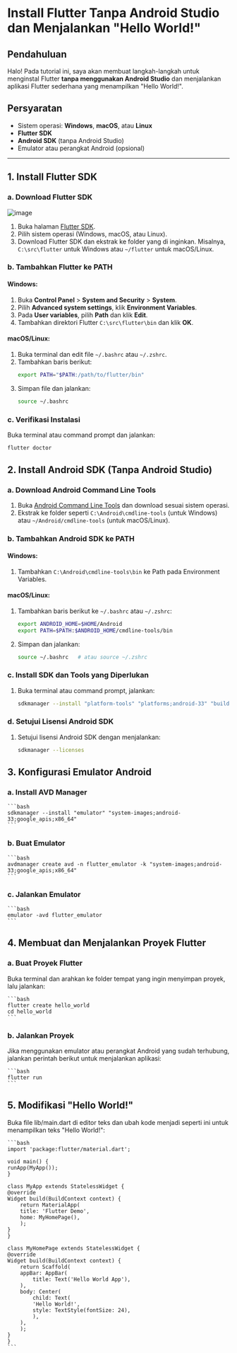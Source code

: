 # Install Flutter Tanpa Android Studio dan Menjalankan "Hello World!"

## Pendahuluan
Halo! Pada tutorial ini, saya akan membuat langkah-langkah untuk menginstal Flutter **tanpa menggunakan Android Studio** dan menjalankan aplikasi Flutter sederhana yang menampilkan "Hello World!".

## Persyaratan
- Sistem operasi: **Windows**, **macOS**, atau **Linux**
- **Flutter SDK**
- **Android SDK** (tanpa Android Studio)
- Emulator atau perangkat Android (opsional)

---

## 1. Install Flutter SDK

### a. Download Flutter SDK

![image](https://github.com/user-attachments/assets/08c759bb-ab55-4e99-9ca4-7e97abed9d7d)

1. Buka halaman [Flutter SDK](https://flutter.dev/docs/get-started/install).
2. Pilih sistem operasi (Windows, macOS, atau Linux).
3. Download Flutter SDK dan ekstrak ke folder yang di inginkan. Misalnya, `C:\src\flutter` untuk Windows atau `~/flutter` untuk macOS/Linux.

### b. Tambahkan Flutter ke PATH
#### Windows:
1. Buka **Control Panel** > **System and Security** > **System**.
2. Pilih **Advanced system settings**, klik **Environment Variables**.
3. Pada **User variables**, pilih **Path** dan klik **Edit**.
4. Tambahkan direktori Flutter `C:\src\flutter\bin` dan klik **OK**.

#### macOS/Linux:
1. Buka terminal dan edit file `~/.bashrc` atau `~/.zshrc`.
2. Tambahkan baris berikut:
    ```bash
    export PATH="$PATH:/path/to/flutter/bin"
    ```
3. Simpan file dan jalankan:
    ```bash
    source ~/.bashrc
    ```

### c. Verifikasi Instalasi
Buka terminal atau command prompt dan jalankan:
```bash
flutter doctor
```

## 2. Install Android SDK (Tanpa Android Studio)

### a. Download Android Command Line Tools
1. Buka [Android Command Line Tools](https://developer.android.com/studio#command-tools) dan download sesuai sistem operasi.
2. Ekstrak ke folder seperti `C:\Android\cmdline-tools` (untuk Windows) atau `~/Android/cmdline-tools` (untuk macOS/Linux).

### b. Tambahkan Android SDK ke PATH
#### Windows:
1. Tambahkan `C:\Android\cmdline-tools\bin` ke Path pada Environment Variables.

#### macOS/Linux:
1. Tambahkan baris berikut ke `~/.bashrc` atau `~/.zshrc`:
    ```bash
    export ANDROID_HOME=$HOME/Android
    export PATH=$PATH:$ANDROID_HOME/cmdline-tools/bin
    ```
2. Simpan dan jalankan:
    ```bash
    source ~/.bashrc   # atau source ~/.zshrc
    ```

### c. Install SDK dan Tools yang Diperlukan
1. Buka terminal atau command prompt, jalankan:
    ```bash
    sdkmanager --install "platform-tools" "platforms;android-33" "build-tools;33.0.0"
    ```

### d. Setujui Lisensi Android SDK
1. Setujui lisensi Android SDK dengan menjalankan:
    ```bash
    sdkmanager --licenses
    ```

## 3. Konfigurasi Emulator Android

### a. Install AVD Manager
    ```bash
    sdkmanager --install "emulator" "system-images;android-33;google_apis;x86_64"
    ```

### b. Buat Emulator
    ```bash
    avdmanager create avd -n flutter_emulator -k "system-images;android-33;google_apis;x86_64"
    ```

### c. Jalankan Emulator
    ```bash
    emulator -avd flutter_emulator
    ```

## 4. Membuat dan Menjalankan Proyek Flutter

### a. Buat Proyek Flutter
Buka terminal dan arahkan ke folder tempat yang ingin menyimpan proyek, lalu jalankan:

    ```bash
    flutter create hello_world
    cd hello_world
    ```

### b. Jalankan Proyek
Jika menggunakan emulator atau perangkat Android yang sudah terhubung, jalankan perintah berikut untuk menjalankan aplikasi:

    ```bash
    flutter run
    ```

## 5. Modifikasi "Hello World!"
Buka file lib/main.dart di editor teks dan ubah kode menjadi seperti ini untuk menampilkan teks "Hello World!":

    ```bash
    import 'package:flutter/material.dart';

    void main() {
    runApp(MyApp());
    }

    class MyApp extends StatelessWidget {
    @override
    Widget build(BuildContext context) {
        return MaterialApp(
        title: 'Flutter Demo',
        home: MyHomePage(),
        );
    }
    }

    class MyHomePage extends StatelessWidget {
    @override
    Widget build(BuildContext context) {
        return Scaffold(
        appBar: AppBar(
            title: Text('Hello World App'),
        ),
        body: Center(
            child: Text(
            'Hello World!',
            style: TextStyle(fontSize: 24),
            ),
        ),
        );
    }
    }
    ```
